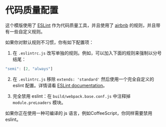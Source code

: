 # 代码质量配置

这个模版使用了 [ESLint](http://eslint.org/) 作为代码质量工具，并且使用了 [airbnb](https://github.com/airbnb/javascript/tree/master/packages/eslint-config-airbnb) 的规则，并且带有一些自定义规则。

如果你对默认规则不习惯，你有如下配置项：

1. 在 `.eslintrc.js` 改写单独的规则。例如，可以加入下面的规则来强制以分号结尾：

  ``` js
  "semi": [2, "always"]
  ```

2. 在 `.eslintrc.js` 移除 `extends: 'standard'` 然后使用一个完全自定义的 eslint 配置。详情请看 [ESLint documentation](http://eslint.org/docs/user-guide/configuring)。

3. 完全禁用 eslint：在 `build/webpack.base.conf.js` 中注释掉 `module.preLoaders` 模块。

如果你正在使用一种可编译的 js 语言，例如CoffeeScript，你同样需要禁用 eslint。


